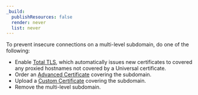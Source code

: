 ```yaml
---
_build:
  publishResources: false
  render: never
  list: never
---
```


To prevent insecure connections on a multi-level subdomain, do one of the following:

- Enable [Total TLS](/ssl/edge-certificates/additional-options/total-tls/), which automatically issues new certificates to covered any proxied hostnames not covered by a Universal certificate.
- Order an [Advanced Certificate](/ssl/edge-certificates/advanced-certificate-manager/manage-certificates/) covering the subdomain.
- Upload a [Custom Certificate](/ssl/edge-certificates/custom-certificates/) covering the subdomain.
- Remove the multi-level subdomain.
